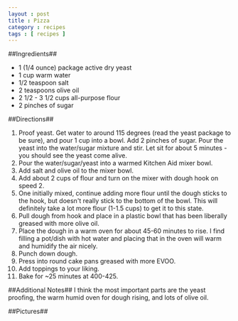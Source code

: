 ```yaml
---
layout : post
title : Pizza
category : recipes
tags : [ recipes ]
---
```

##Ingredients##
* 1 (1/4 ounce) package active dry yeast
* 1 cup warm water
* 1/2 teaspoon salt
* 2 teaspoons olive oil
* 2 1/2 - 3 1/2 cups all-purpose flour
* 2 pinches of sugar

##Directions##
1. Proof yeast. Get water to around 115 degrees (read the yeast package to be sure), and pour 1 cup into a bowl. Add 2 pinches of sugar. Pour the yeast into the water/sugar mixture and stir. Let sit for about 5 minutes - you should see the yeast come alive.
1. Pour the water/sugar/yeast into a warmed Kitchen Aid mixer bowl.
1. Add salt and olive oil to the mixer bowl.
1. Add about 2 cups of flour and turn on the mixer with dough hook on speed 2.
1. One initially mixed, continue adding more flour until the dough sticks to the hook, but doesn't really stick to the bottom of the bowl. This will definitely take a lot more flour (1-1.5 cups) to get it to this state.
1. Pull dough from hook and place in a plastic bowl that has been liberally greased with more olive oil.
1. Place the dough in a warm oven for about 45-60 minutes to rise. I find filling a pot/dish with hot water and placing that in the oven will warm and humidify the air nicely.
1. Punch down dough.
1. Press into round cake pans greased with more EVOO.
1. Add toppings to your liking.
1. Bake for ~25 minutes at 400-425.

##Additional Notes##
I think the most important parts are the yeast proofing, the warm humid oven for dough rising, and lots of olive oil.

##Pictures##



